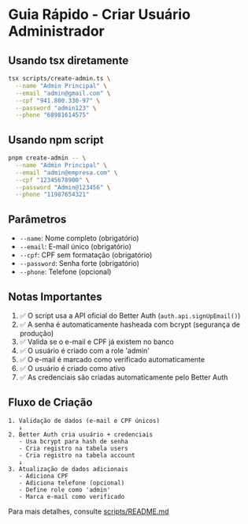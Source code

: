 # Guia Rápido - Criar Usuário Administrador

## Usando tsx diretamente

```bash
tsx scripts/create-admin.ts \
  --name "Admin Principal" \
  --email "admin@gmail.com" \
  --cpf "941.800.330-97" \
  --password "admin123" \
  --phone "68981614575"
```

## Usando npm script

```bash
pnpm create-admin -- \
  --name "Admin Principal" \
  --email "admin@empresa.com" \
  --cpf "12345678900" \
  --password "Admin@123456" \
  --phone "11987654321"
```

## Parâmetros

- `--name`: Nome completo (obrigatório)
- `--email`: E-mail único (obrigatório)
- `--cpf`: CPF sem formatação (obrigatório)
- `--password`: Senha forte (obrigatório)
- `--phone`: Telefone (opcional)

## Notas Importantes

1. ✅ O script usa a API oficial do Better Auth (`auth.api.signUpEmail()`)
2. ✅ A senha é automaticamente hasheada com bcrypt (segurança de produção)
3. ✅ Valida se o e-mail e CPF já existem no banco
4. ✅ O usuário é criado com a role 'admin'
5. ✅ O e-mail é marcado como verificado automaticamente
6. ✅ O usuário é criado como ativo
7. ✅ As credenciais são criadas automaticamente pelo Better Auth

## Fluxo de Criação

```
1. Validação de dados (e-mail e CPF únicos)
   ↓
2. Better Auth cria usuário + credenciais
   - Usa bcrypt para hash de senha
   - Cria registro na tabela users
   - Cria registro na tabela account
   ↓
3. Atualização de dados adicionais
   - Adiciona CPF
   - Adiciona telefone (opcional)
   - Define role como 'admin'
   - Marca e-mail como verificado
```

Para mais detalhes, consulte [scripts/README.md](./scripts/README.md)
